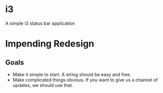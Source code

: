 # i3

A simple i3 status bar application

# Impending Redesign

## Goals
- Make it simple to start. A string should be easy and free.
- Make complicated things obvious. If you want to give us a channel of updates,
    we should use that.
